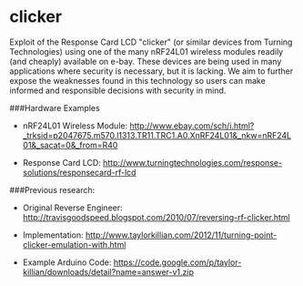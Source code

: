 clicker
=======

Exploit of the Response Card LCD "clicker" (or similar devices from Turning Technologies) using one of the many nRF24L01 
wireless modules readily (and cheaply) available on e-bay.
These devices are being used in many applications where security is necessary, but it is lacking.
We aim to further expose the weaknesses found in this technology so users can make informed and responsible decisions
with security in mind.

###Hardware Examples
- nRF24L01 Wireless Module:
http://www.ebay.com/sch/i.html?_trksid=p2047675.m570.l1313.TR11.TRC1.A0.XnRF24L01&_nkw=nRF24L01&_sacat=0&_from=R40

- Response Card LCD:
http://www.turningtechnologies.com/response-solutions/responsecard-rf-lcd



###Previous research:
- Original Reverse Engineer:
http://travisgoodspeed.blogspot.com/2010/07/reversing-rf-clicker.html

- Implementation:
http://www.taylorkillian.com/2012/11/turning-point-clicker-emulation-with.html

- Example Arduino Code:
https://code.google.com/p/taylor-killian/downloads/detail?name=answer-v1.zip

